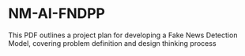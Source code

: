 # NM-AI-FNDPP
This PDF outlines a project plan for developing a Fake News Detection Model, covering problem definition and design thinking process
